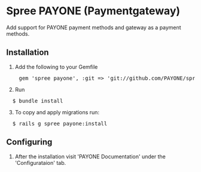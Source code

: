 # Spree PAYONE (Paymentgateway)

Add support for PAYONE payment methods and gateway as a payment methods.

## Installation

1. Add the following to your Gemfile

<pre>
    gem 'spree_payone', :git => 'git://github.com/PAYONE/spree.git' 
</pre>

2. Run 

<pre>
  $ bundle install
</pre>

3. To copy and apply migrations run: 

<pre>
  $ rails g spree_payone:install
</pre>

## Configuring

1. After the installation visit 'PAYONE Documentation' under the 'Configurataion' tab.
